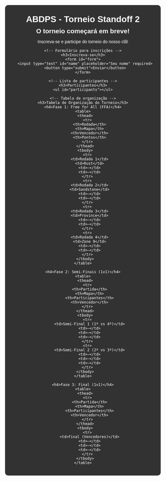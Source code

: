 <!DOCTYPE html>
<html lang="pt-BR">
<head>
  <meta charset="UTF-8">
  <meta name="viewport" content="width=device-width, initial-scale=1.0">
  <title>Torneio ABDPS - Standoff 2</title>
  <style>
    body {
      margin: 0;
      font-family: Arial, sans-serif;
      background: url('https://via.placeholder.com/1920x1080') no-repeat center center fixed;
      background-size: cover;
      color: white;
      text-align: center;
    }
    .container {
      max-width: 800px;
      margin: 0 auto;
      padding: 20px;
      background-color: rgba(0, 0, 0, 0.8);
      border-radius: 10px;
    }
    h1, h2, h3 {
      margin: 10px 0;
    }
    table {
      width: 100%;
      border-collapse: collapse;
      margin: 20px 0;
    }
    table, th, td {
      border: 1px solid white;
    }
    th, td {
      padding: 10px;
      text-align: center;
    }
    th {
      background-color: #333;
    }
    input, button {
      padding: 10px;
      margin: 10px 0;
      border: none;
      border-radius: 5px;
    }
    button {
      background-color: #4CAF50;
      color: white;
      cursor: pointer;
    }
    button:hover {
      background-color: #45a049;
    }
  </style>
</head>
<body>
  <div class="container">
    <h1>ABDPS - Torneio Standoff 2</h1>
    <h2>O torneio começará em breve!</h2>
    <p>Inscreva-se e participe do torneio do nosso clã!</p>

    <!-- Formulário para inscrições -->
    <h3>Inscreva-se</h3>
    <form id="form">
      <input type="text" id="name" placeholder="Seu nome" required>
      <button type="submit">Enviar</button>
    </form>

    <!-- Lista de participantes -->
    <h3>Participantes</h3>
    <ul id="participants"></ul>

    <!-- Tabela de organização -->
    <h3>Tabela de Organização do Torneio</h3>
    <h4>Fase 1: Free for All (FFA)</h4>
    <table>
      <thead>
        <tr>
          <th>Rodada</th>
          <th>Mapa</th>
          <th>Vencedor</th>
          <th>Pontos</th>
        </tr>
      </thead>
      <tbody>
        <tr>
          <td>Rodada 1</td>
          <td>Rust</td>
          <td>—</td>
          <td>—</td>
        </tr>
        <tr>
          <td>Rodada 2</td>
          <td>Sandstone</td>
          <td>—</td>
          <td>—</td>
        </tr>
        <tr>
          <td>Rodada 3</td>
          <td>Province</td>
          <td>—</td>
          <td>—</td>
        </tr>
        <tr>
          <td>Rodada 4</td>
          <td>Zone 9</td>
          <td>—</td>
          <td>—</td>
        </tr>
      </tbody>
    </table>

    <h4>Fase 2: Semi-Finais (1v1)</h4>
    <table>
      <thead>
        <tr>
          <th>Partida</th>
          <th>Mapa</th>
          <th>Participantes</th>
          <th>Vencedor</th>
        </tr>
      </thead>
      <tbody>
        <tr>
          <td>Semi-Final 1 (1º vs 4º)</td>
          <td>—</td>
          <td>—</td>
          <td>—</td>
        </tr>
        <tr>
          <td>Semi-Final 2 (2º vs 3º)</td>
          <td>—</td>
          <td>—</td>
          <td>—</td>
        </tr>
      </tbody>
    </table>

    <h4>Fase 3: Final (1v1)</h4>
    <table>
      <thead>
        <tr>
          <th>Partida</th>
          <th>Mapa</th>
          <th>Participantes</th>
          <th>Vencedor</th>
        </tr>
      </thead>
      <tbody>
        <tr>
          <td>Final (Vencedores)</td>
          <td>—</td>
          <td>—</td>
          <td>—</td>
        </tr>
      </tbody>
    </table>
  </div>

  <script>
    const form = document.getElementById('form');
    const participantsList = document.getElementById('participants');

    // Lista de participantes
    const participants = [];

    // Adicionar participante
    form.addEventListener('submit', (e) => {
      e.preventDefault();
      const name = document.getElementById('name').value;
      if (name) {
        participants.push(name);
        const li = document.createElement('li');
        li.textContent = name;
        participantsList.appendChild(li);
        document.getElementById('name').value = '';
      }
    });
  </script>
</body>
</html>
